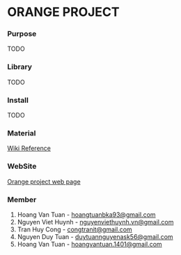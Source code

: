 # ORANGE PROJECT
### Purpose
TODO
### Library
TODO
###  Install
TODO
### Material
[Wiki Reference](https://github.com/hedspi-friends-k56/orange/wiki)

### WebSite
[Orange project web page](https://hedspi-friends-k56.github.io/orange/)

### Member
1. Hoang Van Tuan - hoangtuanbka93@gmail.com
2. Nguyen Viet Huynh - nguyenviethuynh.vn@gmail.com
3. Tran Huy Cong - congtranit@gmail.com
4.  Nguyen Duy Tuan - duytuannguyenask56@gmail.com
5. Hoang Van Tuan - hoangvantuan.1401@gmail.com
